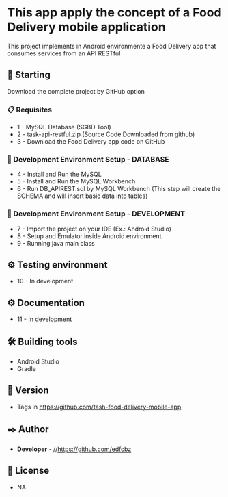 # This app apply the concept of a Food Delivery mobile application

This project implements in Android environmente a Food Delivery app that consumes services from an API RESTful

## 🚀 Starting

Download the complete project by GitHub option

### 📋 Requisites

* 1 - MySQL Database (SGBD Tool)
* 2 - task-api-restful.zip (Source Code Downloaded from github)
* 3 - Download the Food Delivery app code on GitHub

### 🔧 Development Environment Setup - DATABASE

* 4 - Install and Run the MySQL 
* 5 - Install and Run the MySQL Workbench
* 6 - Run DB_APIREST.sql by MySQL Workbench (This step will create the SCHEMA and will insert basic data into tables) 

### 🔧 Development Environment Setup - DEVELOPMENT

* 7 - Import the project on your IDE (Ex.: Android Studio)
* 8 - Setup and Emulator inside Android environment
* 9 - Running java main class

## ⚙️ Testing environment
* 10 - In development

## ⚙️ Documentation
* 11 - In development

## 🛠️ Building tools

* Android Studio
* Gradle

## 📌 Version

* Tags in https://github.com/tash-food-delivery-mobile-app

## ✒️ Author

* **Developer** - //https://github.com/edfcbz

## 📄 License

* NA
